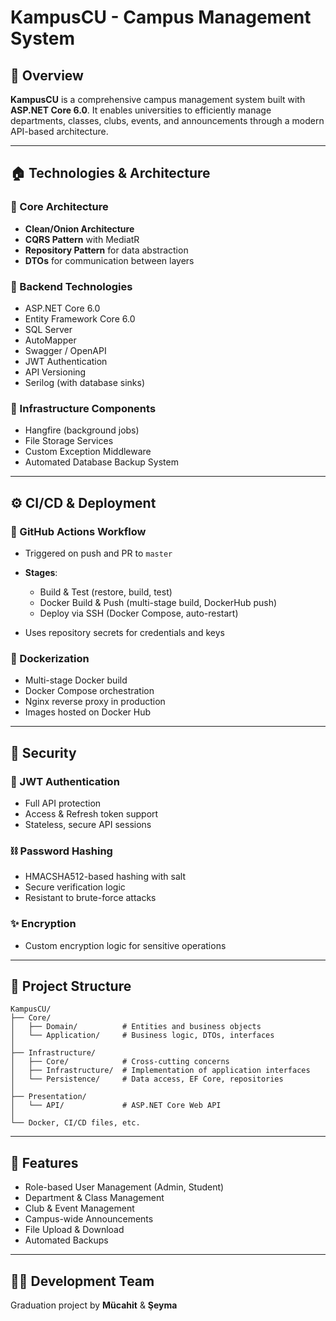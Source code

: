 # KampusCU - Campus Management System

## 📁 Overview

**KampusCU** is a comprehensive campus management system built with **ASP.NET Core 6.0**. It enables universities to efficiently manage departments, classes, clubs, events, and announcements through a modern API-based architecture.

---

## 🏠 Technologies & Architecture

### 🔹 Core Architecture

* **Clean/Onion Architecture**
* **CQRS Pattern** with MediatR
* **Repository Pattern** for data abstraction
* **DTOs** for communication between layers

### 🔹 Backend Technologies

* ASP.NET Core 6.0
* Entity Framework Core 6.0
* SQL Server
* AutoMapper
* Swagger / OpenAPI
* JWT Authentication
* API Versioning
* Serilog (with database sinks)

### 🔹 Infrastructure Components

* Hangfire (background jobs)
* File Storage Services
* Custom Exception Middleware
* Automated Database Backup System

---

## ⚙️ CI/CD & Deployment

### 🚀 GitHub Actions Workflow

* Triggered on push and PR to `master`
* **Stages**:

  * Build & Test (restore, build, test)
  * Docker Build & Push (multi-stage build, DockerHub push)
  * Deploy via SSH (Docker Compose, auto-restart)
* Uses repository secrets for credentials and keys

### 💪 Dockerization

* Multi-stage Docker build
* Docker Compose orchestration
* Nginx reverse proxy in production
* Images hosted on Docker Hub

---

## 🔐 Security

### 🔑 JWT Authentication

* Full API protection
* Access & Refresh token support
* Stateless, secure API sessions

### ⛓️ Password Hashing

* HMACSHA512-based hashing with salt
* Secure verification logic
* Resistant to brute-force attacks

### ✨ Encryption

* Custom encryption logic for sensitive operations

---

## 📄 Project Structure

```text
KampusCU/
├── Core/
│   ├── Domain/          # Entities and business objects
│   └── Application/     # Business logic, DTOs, interfaces
│
├── Infrastructure/
│   ├── Core/            # Cross-cutting concerns
│   ├── Infrastructure/  # Implementation of application interfaces
│   └── Persistence/     # Data access, EF Core, repositories
│
├── Presentation/
│   └── API/             # ASP.NET Core Web API
│
└── Docker, CI/CD files, etc.
```

---

## 🚀 Features

* Role-based User Management (Admin, Student)
* Department & Class Management
* Club & Event Management
* Campus-wide Announcements
* File Upload & Download
* Automated Backups

---

## 👨‍💼 Development Team

Graduation project by **Mücahit** & **Şeyma**

